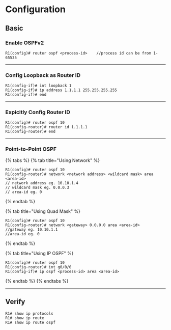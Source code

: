 # Configuration

## Basic

### Enable OSPFv2

```
R1(config)# router ospf <process-id>    //process id can be from 1-65535
```

***

### Config Loopback as Router ID

```
R1(config-if)# int loopback 1
R1(config-if)# ip address 1.1.1.1 255.255.255.255
R1(config-if)# end
```

***

### Expicitly Config Router ID

```
R1(config)# router ospf 10
R1(config-router)# router id 1.1.1.1
R1(config-router)# end
```

***

### Point-to-Point OSPF

{% tabs %}
{% tab title="Using Network" %}
```
R1(config)# router ospf 10
R1(config-router)# network <network address> <wildcard mask> area <area-id>
// network address eg. 10.10.1.4
// wildcard mask eg. 0.0.0.3
// area-id eg. 0
```
{% endtab %}

{% tab title="Using Quad Mask" %}
```
R1(config)# router ospf 10
R1(config-router)# network <gateway> 0.0.0.0 area <area-id>
//gateway eg. 10.10.1.1
//area-id eg. 0
```
{% endtab %}

{% tab title="Using IP OSPF" %}
```
R1(config)# router ospf 10
R1(config-router)# int g0/0/0
R1(config-if)# ip ospf <process-id> area <area-id>
```
{% endtab %}
{% endtabs %}

***

## Verify&#x20;

```
R1# show ip protocols
R1# show ip route
R1# show ip route ospf
```
